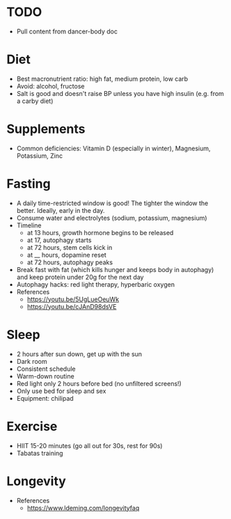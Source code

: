
# TODO
- Pull content from dancer-body doc


# Diet
- Best macronutrient ratio: high fat, medium protein, low carb
- Avoid: alcohol, fructose
- Salt is good and doesn't raise BP unless you have high insulin (e.g. from a carby diet)


# Supplements
- Common deficiencies: Vitamin D (especially in winter), Magnesium, Potassium, Zinc


# Fasting
- A daily time-restricted window is good! The tighter the window the better. Ideally, early in the day.
- Consume water and electrolytes (sodium, potassium, magnesium)
- Timeline
  - at 13 hours, growth hormone begins to be released
  - at 17, autophagy starts
  - at 72 hours, stem cells kick in
  - at __ hours, dopamine reset
  - at 72 hours, autophagy peaks
- Break fast with fat (which kills hunger and keeps body in autophagy) and keep protein under 20g for the next day
- Autophagy hacks: red light therapy, hyperbaric oxygen
- References
  - https://youtu.be/5UgLueOeuWk
  - https://youtu.be/cJAnD98dsVE


# Sleep
- 2 hours after sun down, get up with the sun
- Dark room
- Consistent schedule
- Warm-down routine
- Red light only 2 hours before bed (no unfiltered screens!)
- Only use bed for sleep and sex
- Equipment: chilipad


# Exercise
- HIIT 15-20 minutes (go all out for 30s, rest for 90s)
- Tabatas training


# Longevity
- References
  - https://www.ldeming.com/longevityfaq


